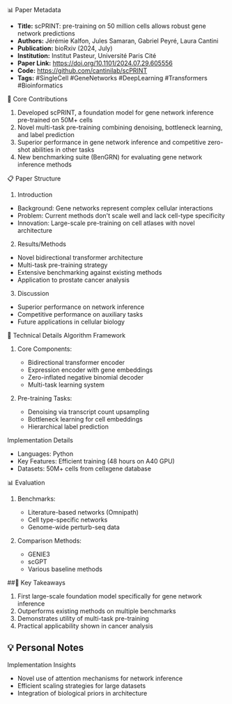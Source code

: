 📊 Paper Metadata
* **Title:** scPRINT: pre-training on 50 million cells allows robust gene network predictions
* **Authors:** Jérémie Kalfon, Jules Samaran, Gabriel Peyré, Laura Cantini
* **Publication:** bioRxiv (2024, July)
* **Institution:** Institut Pasteur, Université Paris Cité
* **Paper Link:** https://doi.org/10.1101/2024.07.29.605556
* **Code:** https://github.com/cantinilab/scPRINT
* **Tags:** #SingleCell #GeneNetworks #DeepLearning #Transformers #Bioinformatics

🎯 Core Contributions
1. Developed scPRINT, a foundation model for gene network inference pre-trained on 50M+ cells
2. Novel multi-task pre-training combining denoising, bottleneck learning, and label prediction
3. Superior performance in gene network inference and competitive zero-shot abilities in other tasks
4. New benchmarking suite (BenGRN) for evaluating gene network inference methods

📋 Paper Structure
1. Introduction
* Background: Gene networks represent complex cellular interactions
* Problem: Current methods don't scale well and lack cell-type specificity
* Innovation: Large-scale pre-training on cell atlases with novel architecture

2. Results/Methods
* Novel bidirectional transformer architecture
* Multi-task pre-training strategy
* Extensive benchmarking against existing methods
* Application to prostate cancer analysis

3. Discussion
* Superior performance on network inference
* Competitive performance on auxiliary tasks
* Future applications in cellular biology

🔬 Technical Details
Algorithm Framework
1. Core Components:
   * Bidirectional transformer encoder
   * Expression encoder with gene embeddings
   * Zero-inflated negative binomial decoder
   * Multi-task learning system

2. Pre-training Tasks:
   * Denoising via transcript count upsampling
   * Bottleneck learning for cell embeddings
   * Hierarchical label prediction
   
Implementation Details
* Languages: Python
* Key Features: Efficient training (48 hours on A40 GPU)
* Datasets: 50M+ cells from cellxgene database

📊 Evaluation
1. Benchmarks:
   * Literature-based networks (Omnipath)
   * Cell type-specific networks
   * Genome-wide perturb-seq data

2. Comparison Methods:
   * GENIE3
   * scGPT
   * Various baseline methods

##📌 Key Takeaways
1. First large-scale foundation model specifically for gene network inference
2. Outperforms existing methods on multiple benchmarks
3. Demonstrates utility of multi-task pre-training
4. Practical applicability shown in cancer analysis

## 💡 Personal Notes
Implementation Insights
* Novel use of attention mechanisms for network inference
* Efficient scaling strategies for large datasets
* Integration of biological priors in architecture
